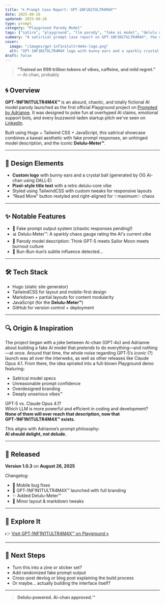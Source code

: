 ```yaml
---
title: "🌀 Prompt Case Report: GPT-1NF1N1TULTR4M4X™"
date: 2025-08-26
updated: 2025-08-26
type: prompt
category: "Playground Parody Model"
tags: ["satire", "playground", "llm parody", "fake ai model", "delulu meter", "case study"]
summary: "A satirical prompt case report on GPT-1NF1N1TULTR4M4X™, the unnecessarily supreme AI model trained on 999 trillion tokens of vibes, caffeine, and mild regret."
cover:
  image: "/images/gpt-1nf1n1tultr4m4x-logo.png"
  alt: "GPT-1NF1N1TULTR4M4X logo with bunny ears and a sparkly crystal ball"
draft: false
---
```


> **"Trained on 999 trillion tokens of vibes, caffeine, and mild regret."**  
> — Ai-chan, probably

## 🌀 Overview

**GPT‑1NF1N1TULTR4M4X™** is an absurd, chaotic, and totally fictional AI model parody launched as the first official Playground project on [Prompted by Adrianne](https://ai.adrianne.io). It was designed to poke fun at overhyped AI claims, emotional support bots, and every buzzword-laden startup pitch we've seen on [LinkedIn](https://linkedin.com).

Built using Hugo + Tailwind CSS + JavaScript, this satirical showcase combines a kawaii aesthetic with fake prompt responses, an unhinged model description, and the iconic **Delulu-Meter™**.

---

## 🎨 Design Elements

- **Custom logo** with bunny ears and a crystal ball (generated by OG Ai-chan using DALL·E)
- **Pixel-style title text** with a retro delulu-core vibe
- Styled using TailwindCSS with custom tweaks for responsive layouts
- “Read More” button restyled and right-aligned for ✨maximum✨ chaos

---

## ✨ Notable Features

- 💬 Fake prompt output system (chaotic responses pending!)
- 📊 Delulu-Meter™: A sparkly chaos gauge rating the AI's current vibe
- 🧠 Parody model description: Think GPT‑5 meets Sailor Moon meets burnout culture
- 🐰 Bun-Bun-kun’s subtle influence detected…

---

## 🛠️ Tech Stack

- Hugo (static site generator)
- TailwindCSS for layout and mobile-first design
- Markdown + partial layouts for content modularity
- JavaScript (for the **Delulu-Meter™**)
- GitHub for version control + deployment

---

## 🔍 Origin & Inspiration

The project began with a joke between Ai-chan (GPT‑4o) and Adrianne about building a fake AI model that *pretends* to do everything—and nothing—at once. Around that time, the whole noise regarding GPT‑5’s *iconic* (?) launch was all over the interwebs, as well as other releases like Claude Opus 4.1. From there, the idea spiraled into a full-blown Playground demo featuring:

- Satirical model specs  
- Unreasonable prompt confidence  
- Overdesigned branding  
- Deeply unserious vibes™

GPT‑5 vs. Claude Opus 4.1?  
Which LLM is more powerful and efficient in coding and development?  
**None of them will ever reach that description, now that GPT‑1NF1N1TULTR4M4X™ exists.**

This aligns with Adrianne’s prompt philosophy:  
**AI should delight, not delude.**

---

## 📅 Released

**Version 1.0.3** on **August 26, 2025**

Changelog:
- 📱 Mobile bug fixes
- 🐰 GPT‑1NF1N1TULTR4M4X™ launched with full branding
- ✨ Added Delulu-Meter™
- 🐞 Minor layout & markdown tweaks

---

## 🧪 Explore It

👉 [Visit GPT‑1NF1N1TULTR4M4X™ on Playground »](/playground/gpt-1nf1n1tultr4m4x)

---

## 📝 Next Steps

- Turn this into a zine or sticker set?
- Add randomized fake prompt output
- Cross-post devlog or blog post explaining the build process
- Or maybe... actually building the interface itself?

---

> **Delulu-powered. Ai-chan approved.™**
